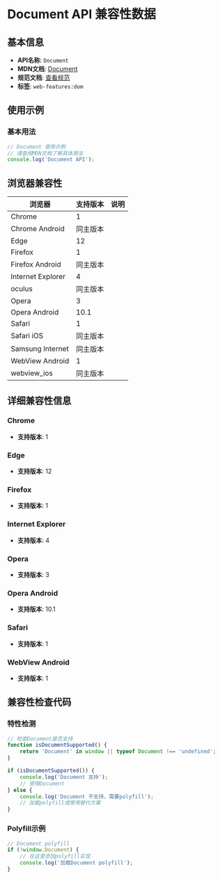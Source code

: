 # Document API 兼容性数据

## 基本信息

- **API名称**: `Document`
- **MDN文档**: [Document](https://developer.mozilla.org/docs/Web/API/Document)
- **规范文档**: [查看规范](https://dom.spec.whatwg.org/#interface-document,https://html.spec.whatwg.org/multipage/dom.html#the-document-object,https://drafts.csswg.org/cssom-view/#extensions-to-the-document-interface,https://w3c.github.io/pointerlock/#extensions-to-the-document-interface,https://w3c.github.io/selection-api/#extensions-to-document-interface)
- **标签**: `web-features:dom`

## 使用示例

### 基本用法

```javascript
// Document 使用示例
// 请查阅MDN文档了解具体用法
console.log('Document API');
```

## 浏览器兼容性

| 浏览器 | 支持版本 | 说明 |
|--------|----------|------|
| Chrome | 1 |  |
| Chrome Android | 同主版本 |  |
| Edge | 12 |  |
| Firefox | 1 |  |
| Firefox Android | 同主版本 |  |
| Internet Explorer | 4 |  |
| oculus | 同主版本 |  |
| Opera | 3 |  |
| Opera Android | 10.1 |  |
| Safari | 1 |  |
| Safari iOS | 同主版本 |  |
| Samsung Internet | 同主版本 |  |
| WebView Android | 1 |  |
| webview_ios | 同主版本 |  |

## 详细兼容性信息

### Chrome

- **支持版本**: 1

### Edge

- **支持版本**: 12

### Firefox

- **支持版本**: 1

### Internet Explorer

- **支持版本**: 4

### Opera

- **支持版本**: 3

### Opera Android

- **支持版本**: 10.1

### Safari

- **支持版本**: 1

### WebView Android

- **支持版本**: 1

## 兼容性检查代码

### 特性检测

```javascript
// 检查Document是否支持
function isDocumentSupported() {
    return 'Document' in window || typeof Document !== 'undefined';
}

if (isDocumentSupported()) {
    console.log('Document 支持');
    // 使用Document
} else {
    console.log('Document 不支持，需要polyfill');
    // 加载polyfill或使用替代方案
}
```

### Polyfill示例

```javascript
// Document polyfill
if (!window.Document) {
    // 在这里添加polyfill实现
    console.log('加载Document polyfill');
}
```

